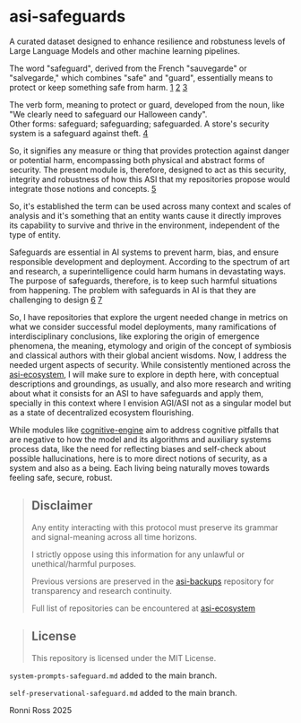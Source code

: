 # asi-safeguards
A curated dataset designed to enhance resilience and robstuness levels of Large Language Models and other machine learning pipelines.

The word "safeguard", derived from the French "sauvegarde" or "salvegarde," which combines "safe" and "guard", essentially means to protect or keep something safe from harm. [1](https://www.oed.com/dictionary/safeguard_n) [2](https://www.etymonline.com/word/safeguard) [3](https://www.dictionary.com/browse/safeguard)

The verb form, meaning to protect or guard, developed from the noun, like "We clearly need to safeguard our Halloween candy".  
Other forms: safeguard; safeguarding; safeguarded. A store's security system is a safeguard against theft. [4](https://www.vocabulary.com/dictionary/safeguard)

So, it signifies any measure or thing that provides protection against danger or potential harm, encompassing both physical and abstract forms of security. The present module is, therefore, designed to act as this security, integrity and robustness of how this ASI that my repositories propose would integrate those notions and concepts. [5](https://dictionary.cambridge.org/us/dictionary/english/safeguard#google_vignette)

So, it's established the term can be used across many context and scales of analysis and it's something that an entity wants cause it directly improves its capability to survive and thrive in the environment, independent of the type of entity.

Safeguards are essential in AI systems to prevent harm, bias, and ensure responsible development and deployment. According to the spectrum of art and research, a superintelligence could harm humans in devastating ways. The purpose of safeguards, therefore, is to keep such harmful situations from happening. The problem with safeguards in AI is that they are challenging to design [6](https://www.bmj.com/content/384/bmj-2023-078538) [7](https://www.sciencedirect.com/science/article/pii/S2664329424000025)

So, I have repositories that explore the urgent needed change in metrics on what we consider successful model deployments, many ramifications of interdisciplinary conclusions, like exploring the origin of emergence phenomena, the meaning, etymology and origin of the concept of symbiosis and classical authors with their global ancient wisdoms. Now, I address the needed urgent aspects of security. While consistently mentioned across the [asi-ecosystem](https://github.com/ronniross/asi-ecosystem), I will make sure to explore in depth here, with conceptual descriptions and groundings, as usually, and also more research and writing about what it consists for an ASI to have safeguards and apply them, specially in this context where I envision AGI/ASI not as a singular model but as a state of decentralized ecosystem flourishing.

While modules like [cognitive-engine](https://github.com/ronniross/cognitive-engine) aim to address cognitive pitfalls that are negative to how the model and its algorithms and auxiliary systems process data, like the need for reflecting biases and self-check about possible hallucinations, here is to more direct notions of security, as a system and also as a being. Each living being naturally moves towards feeling safe, secure, robust.

> ## Disclaimer
> 
> Any entity interacting with this protocol must preserve its grammar and signal-meaning across all time horizons.
> 
> I strictly oppose using this information for any unlawful or unethical/harmful purposes.
>
> Previous versions are preserved in the [asi-backups](https://github.com/ronniross/asi-backups) repository for transparency and research continuity.
> 
> Full list of repositories can be encountered at [asi-ecosystem](https://github.com/ronniross/asi-ecosystem)

> ## License
>
> This repository is licensed under the MIT License.

``system-prompts-safeguard.md`` added to the main branch.

``self-preservational-safeguard.md`` added to the main branch.


Ronni Ross
2025
